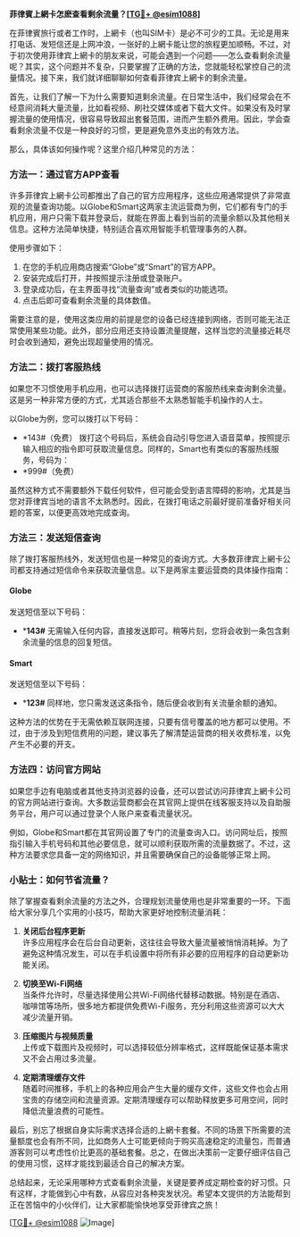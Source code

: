 **菲律賓上網卡怎麽查看剩余流量？[[TG💪+ @esim1088](https://t.me/s/esim1088)]**

在菲律賓旅行或者工作时，上網卡（也叫SIM卡）是必不可少的工具。无论是用来打电话、发短信还是上网冲浪，一张好的上網卡能让您的旅程更加顺畅。不过，对于初次使用菲律宾上網卡的朋友来说，可能会遇到一个问题——怎么查看剩余流量呢？其实，这个问题并不复杂，只要掌握了正确的方法，您就能轻松掌控自己的流量情况。接下来，我们就详细聊聊如何查看菲律宾上網卡的剩余流量。

首先，让我们了解一下为什么需要知道剩余流量。在日常生活中，我们经常会在不经意间消耗大量流量，比如看视频、刷社交媒体或者下载大文件。如果没有及时掌握流量的使用情况，很容易导致超出套餐范围，进而产生额外费用。因此，学会查看剩余流量不仅是一种良好的习惯，更是避免意外支出的有效方法。

那么，具体该如何操作呢？这里介绍几种常见的方法：

### 方法一：通过官方APP查看
许多菲律宾上網卡公司都推出了自己的官方应用程序，这些应用通常提供了非常直观的流量查询功能。以Globe和Smart这两家主流运营商为例，它们都有专门的手机应用，用户只需下载并登录后，就能在界面上看到当前的流量余额以及其他相关信息。这种方法简单快捷，特别适合喜欢用智能手机管理事务的人群。

使用步骤如下：
1. 在您的手机应用商店搜索“Globe”或“Smart”的官方APP。
2. 安装完成后打开，并按照提示注册或登录账户。
3. 登录成功后，在主界面寻找“流量查询”或者类似的功能选项。
4. 点击后即可查看剩余流量的具体数值。

需要注意的是，使用这类应用的前提是您的设备已经连接到网络，否则可能无法正常使用某些功能。此外，部分应用还支持设置流量提醒，这样当您的流量接近耗尽时会收到通知，避免出现超量使用的情况。

### 方法二：拨打客服热线
如果您不习惯使用手机应用，也可以选择拨打运营商的客服热线来查询剩余流量。这是另一种非常方便的方式，尤其适合那些不太熟悉智能手机操作的人士。

以Globe为例，您可以拨打以下号码：
- *143#（免费）
拨打这个号码后，系统会自动引导您进入语音菜单，按照提示输入相应的指令即可获取流量信息。同样的，Smart也有类似的客服热线服务，号码为：
- *999#（免费）

虽然这种方式不需要额外下载任何软件，但可能会受到语言障碍的影响，尤其是当您对菲律宾当地的语言不太熟悉时。因此，在拨打电话之前最好提前准备好相关问题的答案，以便更高效地完成查询。

### 方法三：发送短信查询
除了拨打客服热线外，发送短信也是一种常见的查询方式。大多数菲律宾上網卡公司都支持通过短信命令来获取流量信息。以下是两家主要运营商的具体操作指南：

#### Globe
发送短信至以下号码：
- ***143#**
无需输入任何内容，直接发送即可。稍等片刻，您将会收到一条包含剩余流量的信息的回复短信。

#### Smart
发送短信至以下号码：
- ***123#**
同样地，您只需发送这条指令，随后便会收到有关流量余额的通知。

这种方法的优势在于无需依赖互联网连接，只要有信号覆盖的地方都可以使用。不过，由于涉及到短信费用的问题，建议事先了解清楚运营商的相关收费标准，以免产生不必要的开支。

### 方法四：访问官方网站
如果您手边有电脑或者其他支持浏览器的设备，还可以尝试访问菲律宾上網卡公司的官方网站进行查询。大多数运营商都会在其官网上提供在线客服支持以及自助服务平台，用户可以通过登录个人账户来查看流量状况。

例如，Globe和Smart都在其官网设置了专门的流量查询入口。访问网址后，按照指引输入手机号码和其他必要信息，就可以顺利获取所需的流量数据了。不过，这种方法要求您具备一定的网络知识，并且需要确保自己的设备能够正常上网。

### 小贴士：如何节省流量？
除了掌握查看剩余流量的方法之外，合理规划流量使用也是非常重要的一环。下面给大家分享几个实用的小技巧，帮助大家更好地控制流量消耗：

1. **关闭后台程序更新**  
许多应用程序会在后台自动更新，这往往会导致大量流量被悄悄消耗掉。为了避免这种情况发生，可以在手机设置中将所有非必要的应用程序的自动更新功能关闭。

2. **切换至Wi-Fi网络**  
当条件允许时，尽量选择使用公共Wi-Fi网络代替移动数据。特别是在酒店、咖啡馆等场所，很多地方都提供免费Wi-Fi服务，充分利用这些资源可以大大减少流量开销。

3. **压缩图片与视频质量**  
上传或下载图片及视频时，可以选择较低分辨率格式，这样既能保证基本需求又不会占用过多流量。

4. **定期清理缓存文件**  
随着时间推移，手机上的各种应用会产生大量的缓存文件，这些文件也会占用宝贵的存储空间和流量资源。定期清理缓存可以帮助释放更多可用空间，同时降低流量浪费的可能性。

最后，别忘了根据自身实际需求选择合适的上網卡套餐。不同的场景下所需要的流量额度也会有所不同，比如商务人士可能更倾向于购买高速稳定的流量包，而普通游客则可以考虑性价比更高的基础套餐。总之，在做出决策前一定要仔细评估自己的使用习惯，这样才能找到最适合自己的解决方案。

总结起来，无论采用哪种方式查看剩余流量，关键是要养成定期检查的好习惯。只有这样，才能做到心中有数，从容应对各种突发状况。希望本文提供的方法能帮到正在苦恼中的小伙伴们，让大家都能愉快地享受菲律宾之旅！

[[TG💪+ @esim1088](https://t.me/s/esim1088) ![Image](https://i.postimg.cc/4NQfJmqS/Snipaste-2025-05-13-00-14-12.png)]
